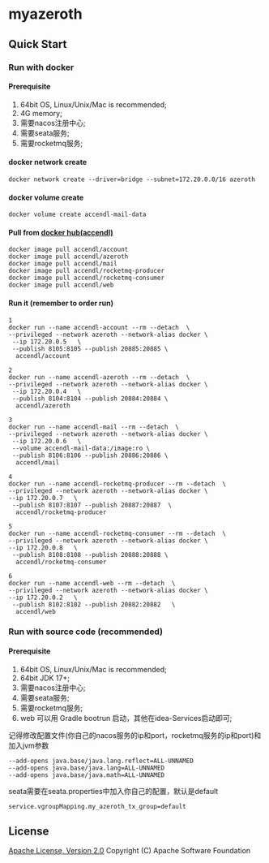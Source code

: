 # myazeroth

## Quick Start

### Run with docker

#### Prerequisite
1. 64bit OS, Linux/Unix/Mac is recommended;
2. 4G memory;
3. 需要nacos注册中心;
4. 需要seata服务;
5. 需要rocketmq服务;

#### docker network create
```shell
docker network create --driver=bridge --subnet=172.20.0.0/16 azeroth
```

#### docker volume create
```shell
docker volume create accendl-mail-data
```

#### Pull from [docker hub(accendl)](https://hub.docker.com/u/accendl)

```shell
docker image pull accendl/account
docker image pull accendl/azeroth
docker image pull accendl/mail
docker image pull accendl/rocketmq-producer
docker image pull accendl/rocketmq-consumer
docker image pull accendl/web
```

#### Run it (remember to order run)

```shell
1
docker run --name accendl-account --rm --detach  \
--privileged --network azeroth --network-alias docker \
 --ip 172.20.0.5   \
 --publish 8105:8105 --publish 20885:20885 \
  accendl/account 

2
docker run --name accendl-azeroth --rm --detach  \
--privileged --network azeroth --network-alias docker \
 --ip 172.20.0.4   \
 --publish 8104:8104 --publish 20884:20884 \
  accendl/azeroth 
  
3
docker run --name accendl-mail --rm --detach  \
--privileged --network azeroth --network-alias docker \
 --ip 172.20.0.6   \
 --volume accendl-mail-data:/image:ro \
 --publish 8106:8106 --publish 20886:20886 \
  accendl/mail 

4
docker run --name accendl-rocketmq-producer --rm --detach  \
--privileged --network azeroth --network-alias docker \
--ip 172.20.0.7   \
 --publish 8107:8107 --publish 20887:20887  \
  accendl/rocketmq-producer
  
5
docker run --name accendl-rocketmq-consumer --rm --detach  \
--privileged --network azeroth --network-alias docker \
--ip 172.20.0.8   \
 --publish 8108:8108 --publish 20888:20888 \
  accendl/rocketmq-consumer

6  
docker run --name accendl-web --rm --detach  \
--privileged --network azeroth --network-alias docker \
--ip 172.20.0.2   \
 --publish 8102:8102 --publish 20882:20882   \
  accendl/web
```

### Run with source code (recommended)


#### Prerequisite
1. 64bit OS, Linux/Unix/Mac is recommended;
2. 64bit JDK 17+;
3. 需要nacos注册中心;
4. 需要seata服务;
5. 需要rocketmq服务;
6. web 可以用 Gradle bootrun 启动，其他在idea-Services启动即可;



记得修改配置文件(你自己的nacos服务的ip和port，rocketmq服务的ip和port)和加入jvm参数
```shell
--add-opens java.base/java.lang.reflect=ALL-UNNAMED 
--add-opens java.base/java.lang=ALL-UNNAMED 
--add-opens java.base/java.math=ALL-UNNAMED
```

seata需要在seata.properties中加入你自己的配置，默认是default
```shell
service.vgroupMapping.my_azeroth_tx_group=default
```

## License
[Apache License, Version 2.0](http://www.apache.org/licenses/LICENSE-2.0.html) Copyright (C) Apache Software Foundation